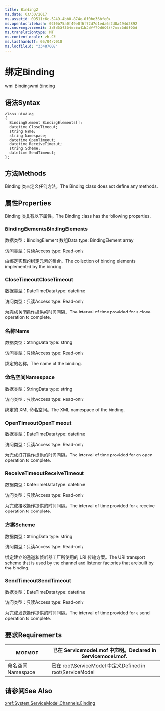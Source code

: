 ```yaml
---
title: Binding2
ms.date: 03/30/2017
ms.assetid: 09511c6c-5749-4bb0-874e-0f0be36bfe04
ms.openlocfilehash: 0260b75a0f49e0f6f72d7d1eda642d0a494d2892
ms.sourcegitcommit: 3d5d33f384eeba41b2dff79d096f47ccc8d8f03d
ms.translationtype: MT
ms.contentlocale: zh-CN
ms.lasthandoff: 05/04/2018
ms.locfileid: "33487002"
---
```

# <a name="binding"></a><span data-ttu-id="2f3ee-102">绑定</span><span class="sxs-lookup"><span data-stu-id="2f3ee-102">Binding</span></span>
<span data-ttu-id="2f3ee-103">wmi Binding</span><span class="sxs-lookup"><span data-stu-id="2f3ee-103">wmi Binding</span></span>  
  
## <a name="syntax"></a><span data-ttu-id="2f3ee-104">语法</span><span class="sxs-lookup"><span data-stu-id="2f3ee-104">Syntax</span></span>  
  
```  
class Binding  
{  
  BindingElement BindingElements[];  
  datetime CloseTimeout;  
  string Name;  
  string Namespace;  
  datetime OpenTimeout;  
  datetime ReceiveTimeout;  
  string Scheme;  
  datetime SendTimeout;  
};  
```  
  
## <a name="methods"></a><span data-ttu-id="2f3ee-105">方法</span><span class="sxs-lookup"><span data-stu-id="2f3ee-105">Methods</span></span>  
 <span data-ttu-id="2f3ee-106">Binding 类未定义任何方法。</span><span class="sxs-lookup"><span data-stu-id="2f3ee-106">The Binding class does not define any methods.</span></span>  
  
## <a name="properties"></a><span data-ttu-id="2f3ee-107">属性</span><span class="sxs-lookup"><span data-stu-id="2f3ee-107">Properties</span></span>  
 <span data-ttu-id="2f3ee-108">Binding 类具有以下属性。</span><span class="sxs-lookup"><span data-stu-id="2f3ee-108">The Binding class has the following properties.</span></span>  
  
### <a name="bindingelements"></a><span data-ttu-id="2f3ee-109">BindingElements</span><span class="sxs-lookup"><span data-stu-id="2f3ee-109">BindingElements</span></span>  
 <span data-ttu-id="2f3ee-110">数据类型：BindingElement 数组</span><span class="sxs-lookup"><span data-stu-id="2f3ee-110">Data type: BindingElement array</span></span>  
  
 <span data-ttu-id="2f3ee-111">访问类型：只读</span><span class="sxs-lookup"><span data-stu-id="2f3ee-111">Access type: Read-only</span></span>  
  
 <span data-ttu-id="2f3ee-112">由绑定实现的绑定元素的集合。</span><span class="sxs-lookup"><span data-stu-id="2f3ee-112">The collection of binding elements implemented by the binding.</span></span>  
  
### <a name="closetimeout"></a><span data-ttu-id="2f3ee-113">CloseTimeout</span><span class="sxs-lookup"><span data-stu-id="2f3ee-113">CloseTimeout</span></span>  
 <span data-ttu-id="2f3ee-114">数据类型：DateTime</span><span class="sxs-lookup"><span data-stu-id="2f3ee-114">Data type: datetime</span></span>  
  
 <span data-ttu-id="2f3ee-115">访问类型：只读</span><span class="sxs-lookup"><span data-stu-id="2f3ee-115">Access type: Read-only</span></span>  
  
 <span data-ttu-id="2f3ee-116">为完成关闭操作提供的时间间隔。</span><span class="sxs-lookup"><span data-stu-id="2f3ee-116">The interval of time provided for a close operation to complete.</span></span>  
  
### <a name="name"></a><span data-ttu-id="2f3ee-117">名称</span><span class="sxs-lookup"><span data-stu-id="2f3ee-117">Name</span></span>  
 <span data-ttu-id="2f3ee-118">数据类型：String</span><span class="sxs-lookup"><span data-stu-id="2f3ee-118">Data type: string</span></span>  
  
 <span data-ttu-id="2f3ee-119">访问类型：只读</span><span class="sxs-lookup"><span data-stu-id="2f3ee-119">Access type: Read-only</span></span>  
  
 <span data-ttu-id="2f3ee-120">绑定的名称。</span><span class="sxs-lookup"><span data-stu-id="2f3ee-120">The name of the binding.</span></span>  
  
### <a name="namespace"></a><span data-ttu-id="2f3ee-121">命名空间</span><span class="sxs-lookup"><span data-stu-id="2f3ee-121">Namespace</span></span>  
 <span data-ttu-id="2f3ee-122">数据类型：String</span><span class="sxs-lookup"><span data-stu-id="2f3ee-122">Data type: string</span></span>  
  
 <span data-ttu-id="2f3ee-123">访问类型：只读</span><span class="sxs-lookup"><span data-stu-id="2f3ee-123">Access type: Read-only</span></span>  
  
 <span data-ttu-id="2f3ee-124">绑定的 XML 命名空间。</span><span class="sxs-lookup"><span data-stu-id="2f3ee-124">The XML namespace of the binding.</span></span>  
  
### <a name="opentimeout"></a><span data-ttu-id="2f3ee-125">OpenTimeout</span><span class="sxs-lookup"><span data-stu-id="2f3ee-125">OpenTimeout</span></span>  
 <span data-ttu-id="2f3ee-126">数据类型：DateTime</span><span class="sxs-lookup"><span data-stu-id="2f3ee-126">Data type: datetime</span></span>  
  
 <span data-ttu-id="2f3ee-127">访问类型：只读</span><span class="sxs-lookup"><span data-stu-id="2f3ee-127">Access type: Read-only</span></span>  
  
 <span data-ttu-id="2f3ee-128">为完成打开操作提供的时间间隔。</span><span class="sxs-lookup"><span data-stu-id="2f3ee-128">The interval of time provided for an open operation to complete.</span></span>  
  
### <a name="receivetimeout"></a><span data-ttu-id="2f3ee-129">ReceiveTimeout</span><span class="sxs-lookup"><span data-stu-id="2f3ee-129">ReceiveTimeout</span></span>  
 <span data-ttu-id="2f3ee-130">数据类型：DateTime</span><span class="sxs-lookup"><span data-stu-id="2f3ee-130">Data type: datetime</span></span>  
  
 <span data-ttu-id="2f3ee-131">访问类型：只读</span><span class="sxs-lookup"><span data-stu-id="2f3ee-131">Access type: Read-only</span></span>  
  
 <span data-ttu-id="2f3ee-132">为完成接收操作提供的时间间隔。</span><span class="sxs-lookup"><span data-stu-id="2f3ee-132">The interval of time provided for a receive operation to complete.</span></span>  
  
### <a name="scheme"></a><span data-ttu-id="2f3ee-133">方案</span><span class="sxs-lookup"><span data-stu-id="2f3ee-133">Scheme</span></span>  
 <span data-ttu-id="2f3ee-134">数据类型：String</span><span class="sxs-lookup"><span data-stu-id="2f3ee-134">Data type: string</span></span>  
  
 <span data-ttu-id="2f3ee-135">访问类型：只读</span><span class="sxs-lookup"><span data-stu-id="2f3ee-135">Access type: Read-only</span></span>  
  
 <span data-ttu-id="2f3ee-136">绑定建立的通道和侦听器工厂所使用的 URI 传输方案。</span><span class="sxs-lookup"><span data-stu-id="2f3ee-136">The URI transport scheme that is used by the channel and listener factories that are built by the binding.</span></span>  
  
### <a name="sendtimeout"></a><span data-ttu-id="2f3ee-137">SendTimeout</span><span class="sxs-lookup"><span data-stu-id="2f3ee-137">SendTimeout</span></span>  
 <span data-ttu-id="2f3ee-138">数据类型：DateTime</span><span class="sxs-lookup"><span data-stu-id="2f3ee-138">Data type: datetime</span></span>  
  
 <span data-ttu-id="2f3ee-139">访问类型：只读</span><span class="sxs-lookup"><span data-stu-id="2f3ee-139">Access type: Read-only</span></span>  
  
 <span data-ttu-id="2f3ee-140">为完成发送操作提供的时间间隔。</span><span class="sxs-lookup"><span data-stu-id="2f3ee-140">The interval of time provided for a send operation to complete.</span></span>  
  
## <a name="requirements"></a><span data-ttu-id="2f3ee-141">要求</span><span class="sxs-lookup"><span data-stu-id="2f3ee-141">Requirements</span></span>  
  
|<span data-ttu-id="2f3ee-142">MOF</span><span class="sxs-lookup"><span data-stu-id="2f3ee-142">MOF</span></span>|<span data-ttu-id="2f3ee-143">已在 Servicemodel.mof 中声明。</span><span class="sxs-lookup"><span data-stu-id="2f3ee-143">Declared in Servicemodel.mof.</span></span>|  
|---------|-----------------------------------|  
|<span data-ttu-id="2f3ee-144">命名空间</span><span class="sxs-lookup"><span data-stu-id="2f3ee-144">Namespace</span></span>|<span data-ttu-id="2f3ee-145">已在 root\ServiceModel 中定义</span><span class="sxs-lookup"><span data-stu-id="2f3ee-145">Defined in root\ServiceModel</span></span>|  
  
## <a name="see-also"></a><span data-ttu-id="2f3ee-146">请参阅</span><span class="sxs-lookup"><span data-stu-id="2f3ee-146">See Also</span></span>  
 <xref:System.ServiceModel.Channels.Binding>

